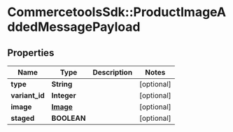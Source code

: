# CommercetoolsSdk::ProductImageAddedMessagePayload

## Properties
Name | Type | Description | Notes
------------ | ------------- | ------------- | -------------
**type** | **String** |  | [optional] 
**variant_id** | **Integer** |  | [optional] 
**image** | [**Image**](Image.md) |  | [optional] 
**staged** | **BOOLEAN** |  | [optional] 


